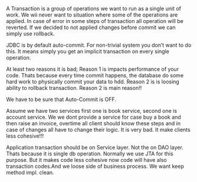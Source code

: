 A Transaction is a group of operations we want to run as a single unit of work.
We wii never want to situation where some of the operations are applied.
In case of error in some steps of transaction all operation will be reverted. If we decided to not applied changes before commit we can simply use rollback.

JDBC is by default auto-commit. For non-trivial system you don’t want to do this.
It means simply you get an implicit transaction on every single operation.

At least two reasons it is bad;
Reason 1 is impacts performance of your code. Thats because every time commit happens, the database do some hard work to physically commit your data to hdd.
Reason 2 is is loosing ability to rollback transaction. Reason 2 is main reason!!

We have to be sure that Auto-Commit is OFF.

Assume we have two services first one is book service, second one is account service. We we dont provide a service for case buy a book and then raise an invoice, overtime all client should know these steps and in case of changes all have to change their logic. It is very bad. It make clients less cohesive!!!

Application transaction should be on Service layer. Not the on DAO layer. Thats because it is single db operation. Normally we use JTA for this purpose. But it makes code less cohesive now code will have also transaction codes.And we loose side of business process. We want keep method impl. clean. 
